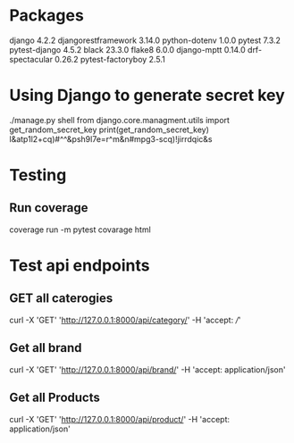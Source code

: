# Packages

django 4.2.2
djangorestframework 3.14.0
python-dotenv 1.0.0
pytest 7.3.2
pytest-django 4.5.2
black 23.3.0
flake8 6.0.0
django-mptt 0.14.0
drf-spectacular 0.26.2
pytest-factoryboy 2.5.1

# Using Django to generate secret key

./manage.py shell
from django.core.managment.utils import get_random_secret_key
print(get_random_secret_key)
l&atp1l2+cq)#^^&psh9l7e=r^m&n#mpg3-scq)!jirrdqic&s

# Testing

## Run coverage

coverage run -m pytest
covarage html

# Test api endpoints

## GET all caterogies

curl -X 'GET' 'http://127.0.0.1:8000/api/category/' -H 'accept: _/_'

## Get all brand

curl -X 'GET' 'http://127.0.0.1:8000/api/brand/' -H 'accept: application/json'

## Get all Products

curl -X 'GET' 'http://127.0.0.1:8000/api/product/' -H 'accept: application/json'
